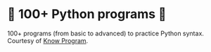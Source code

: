 # 👀 100+ Python programs 👀

100+ programs (from basic to advanced) to practice Python syntax. Courtesy of [Know Program](https://www.knowprogram.com/python-program-examples/).
